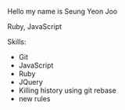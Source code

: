Hello my name is Seung Yeon Joo

Ruby, JavaScript

Skills:
* Git
* JavaScript
* Ruby
* JQuery
* Killing history using git rebase
* new rules
